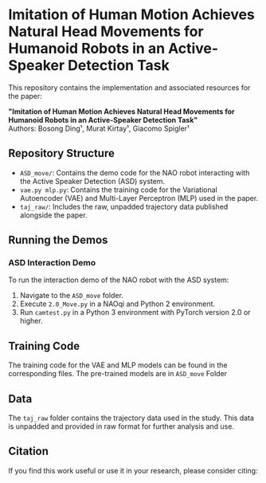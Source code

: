 # Imitation of Human Motion Achieves Natural Head Movements for Humanoid Robots in an Active-Speaker Detection Task

This repository contains the implementation and associated resources for the paper:

**"Imitation of Human Motion Achieves Natural Head Movements for Humanoid Robots in an Active-Speaker Detection Task"**  
Authors: Bosong Ding¹, Murat Kirtay¹, Giacomo Spigler¹

## Repository Structure

- `ASD_move/`: Contains the demo code for the NAO robot interacting with the Active Speaker Detection (ASD) system.
- `vae.py mlp.py`: Contains the training code for the Variational Autoencoder (VAE) and Multi-Layer Perceptron (MLP) used in the paper.
- `taj_raw/`: Includes the raw, unpadded trajectory data published alongside the paper.

## Running the Demos

### ASD Interaction Demo

To run the interaction demo of the NAO robot with the ASD system:

1. Navigate to the `ASD_move` folder.
2. Execute `2.0_Move.py` in a NAOqi and Python 2 environment.
3. Run `camtest.py` in a Python 3 environment with PyTorch version 2.0 or higher.

## Training Code

The training code for the VAE and MLP models can be found in the corresponding files. The pre-trained models are in `ASD_move` Folder

## Data

The `taj_raw` folder contains the trajectory data used in the study. This data is unpadded and provided in raw format for further analysis and use.

## Citation

If you find this work useful or use it in your research, please consider citing:

